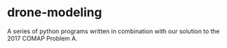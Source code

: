 # drone-modeling
A series of python programs written in combination with our solution to the 2017 COMAP Problem A.
